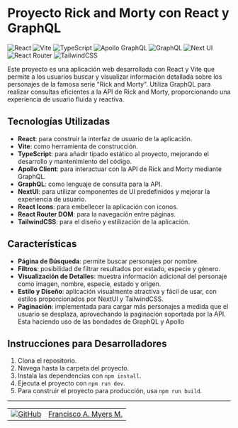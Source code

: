 # Proyecto Rick and Morty con React y GraphQL

![React](https://img.shields.io/badge/React-20232A?style=for-the-badge&logo=react&logoColor=61DAFB)
![Vite](https://img.shields.io/badge/Vite-B73BFE?style=for-the-badge&logo=vite&logoColor=FFD62E)
![TypeScript](https://img.shields.io/badge/TypeScript-3178C6?style=for-the-badge&logo=typescript&logoColor=white)
![Apollo GraphQL](https://img.shields.io/badge/ApolloGraphQL-311C87?style=for-the-badge&logo=apollo-graphql&logoColor=white)
![GraphQL](https://img.shields.io/badge/GraphQL-E10098?style=for-the-badge&logo=graphql&logoColor=white)
![Next UI](https://img.shields.io/badge/Next_UI-000000?style=for-the-badge&logo=next.js&logoColor=white)
![React Router](https://img.shields.io/badge/React_Router-CA4245?style=for-the-badge&logo=react-router&logoColor=white)
![TailwindCSS](https://img.shields.io/badge/Tailwind_CSS-38B2AC?style=for-the-badge&logo=tailwind-css&logoColor=white)

Este proyecto es una aplicación web desarrollada con React y Vite que permite a los usuarios buscar y visualizar información detallada sobre los personajes de la famosa serie "Rick and Morty". Utiliza GraphQL para realizar consultas eficientes a la API de Rick and Morty, proporcionando una experiencia de usuario fluida y reactiva.

## Tecnologías Utilizadas

- **React**: para construir la interfaz de usuario de la aplicación.
- **Vite**: como herramienta de construcción.
- **TypeScript**: para añadir tipado estático al proyecto, mejorando el desarrollo y mantenimiento del código.
- **Apollo Client**: para interactuar con la API de Rick and Morty mediante GraphQL.
- **GraphQL**: como lenguaje de consulta para la API.
- **NextUI**: para utilizar componentes de UI predefinidos y mejorar la experiencia de usuario.
- **React Icons**: para embellecer la aplicación con iconos.
- **React Router DOM**: para la navegación entre páginas.
- **TailwindCSS**: para el diseño y estilización de la aplicación.

## Características

- **Página de Búsqueda**: permite buscar personajes por nombre.
- **Filtros**: posibilidad de filtrar resultados por estado, especie y género.
- **Visualización de Detalles**: muestra información adicional del personaje como imagen, nombre, especie, estado y origen.
- **Estilo y Diseño**: aplicación visualmente atractiva y fácil de usar, con estilos proporcionados por NextUI y TailwindCSS.
- **Paginación**: implementada para cargar más personajes a medida que el usuario se desplaza, aprovechando la paginación soportada por la API. Esta haciendo uso de las bondades de GraphQL y Apollo

## Instrucciones para Desarrolladores

1. Clona el repositorio.
2. Navega hasta la carpeta del proyecto.
3. Instala las dependencias con `npm install`.
4. Ejecuta el proyecto con `npm run dev`.
5. Para construir el proyecto para producción, usa `npm run build`.

---

<table>
  <tr>
    <td style="vertical-align: middle;"><a href="https://github.com/Solideomyers"><img alt="GitHub" src="https://img.shields.io/badge/-GitHub-181717?style=flat-square&logo=github" /></a></td>
    <td style="vertical-align: middle;"><a href="https://github.com/Solideomyers">Francisco A. Myers M.</a></td>
  </tr>
</table>
